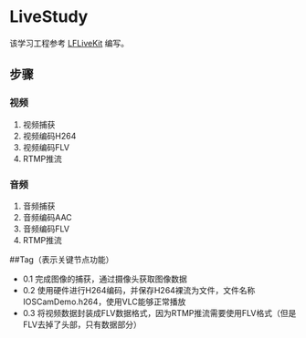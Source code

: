 # LiveStudy
该学习工程参考 [LFLiveKit](https://github.com/LaiFengiOS/LFLiveKit) 编写。

## 步骤
### 视频
 1. 视频捕获
 2. 视频编码H264
 3. 视频编码FLV
 4. RTMP推流
 
### 音频
 1. 音频捕获
 2. 音频编码AAC
 3. 音频编码FLV
 4. RTMP推流   

##Tag（表示关键节点功能）
* 0.1 完成图像的捕获，通过摄像头获取图像数据   
* 0.2 使用硬件进行H264编码，并保存H264裸流为文件，文件名称IOSCamDemo.h264，使用VLC能够正常播放   
* 0.3 将视频数据封装成FLV数据格式，因为RTMP推流需要使用FLV格式（但是FLV去掉了头部，只有数据部分）